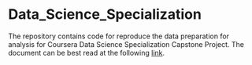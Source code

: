 # Data_Science_Specialization
The repository contains code for reproduce the data preparation for analysis 
for Coursera Data Science Specialization Capstone Project.
The document can be best read at the following [link](http://zanocom.github.io/Data_Science_Specialization/DSS_Data_Wrangling.html).
